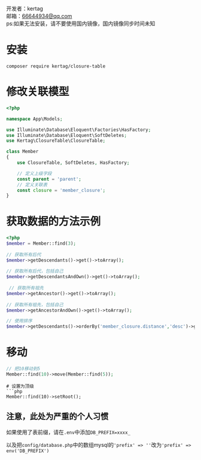 <br>开发者：kertag
<br>邮箱：66644934@qq.com
<br>ps:如果无法安装，请不要使用国内镜像，国内镜像同步时间未知
# 安装
```
composer require kertag/closure-table
```
# 修改关联模型
```php
<?php

namespace App\Models;

use Illuminate\Database\Eloquent\Factories\HasFactory;
use Illuminate\Database\Eloquent\SoftDeletes;
use Kertag\ClosureTable\ClosureTable;

class Member
{
    use ClosureTable, SoftDeletes, HasFactory;

    // 定义上级字段
    const parent = 'parent';
    // 定义关联表
    const closure = 'member_closure';
}

```
# 获取数据的方法示例
```php
<?php
$member = Member::find(3);
  
// 获取所有后代
$member->getDescendants()->get()->toArray();
  
// 获取所有后代，包括自己
$member->getDescendantsAndOwn()->get()->toArray();
 
 // 获取所有祖先
$member->getAncestor()->get()->toArray();
  
// 获取所有祖先，包括自己
$member->getAncestorAndOwn()->get()->toArray();

// 使用排序
$member->getDescendants()->orderBy('member_closure.distance','desc')->get()->toArray();
```
# 移动
```php
// 把10移动到5
Member::find(10)->move(Member::find(5));
```
```
# 设置为顶级
```php
Member::find(10)->setRoot();
```

## 注意，此处为严重的个人习惯
如果使用了表前缀，请在`.env`中添加`DB_PREFIX=xxxx_`

以及把`config/database.php`中的数组mysql的`'prefix' => ''`改为`'prefix' => env('DB_PREFIX')`
